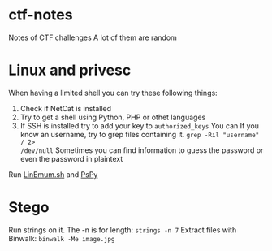 # ctf-notes
Notes of CTF challenges
A lot of them are random
<h1>Linux and privesc</h1>

When having a limited shell you can try these following things:
1) Check if NetCat is installed
2) Try to get a shell using Python, PHP or othet languages
3) If SSH is installed try to add your key to <code>authorized_keys</code>
You can 
If you know an username, try to grep files containing it.
<code>grep -Ril "username" / 2> /dev/null</code>
Sometimes you can find information to guess the password or even the password in plaintext

Run [LinEmum.sh](https://github.com/rebootuser/LinEnum) and [PsPy](https://github.com/DominicBreuker/pspy)

<h1> Stego </h1>
Run strings on it. The -n is for length:
<code>strings -n 7</code>
Extract files with Binwalk:
<code>binwalk -Me image.jpg</code>
